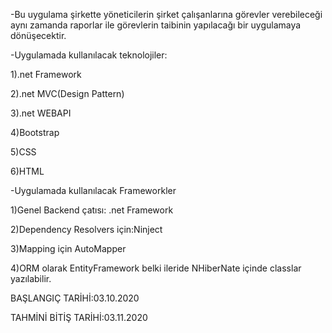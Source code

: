 -Bu uygulama şirkette yöneticilerin şirket çalışanlarına görevler verebileceği aynı zamanda raporlar ile görevlerin taibinin yapılacağı bir uygulamaya dönüşecektir.

-Uygulamada kullanılacak teknolojiler:

1).net Framework

2).net MVC(Design Pattern)

3).net WEBAPI

4)Bootstrap

5)CSS

6)HTML

-Uygulamada kullanılacak Frameworkler

1)Genel Backend çatısı: .net Framework

2)Dependency Resolvers için:Ninject

3)Mapping için AutoMapper

4)ORM olarak EntityFramework belki ileride NHiberNate içinde classlar yazılabilir.

BAŞLANGIÇ TARİHİ:03.10.2020

TAHMİNİ BİTİŞ TARİHİ:03.11.2020



